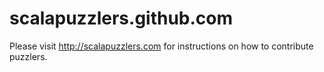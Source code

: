 scalapuzzlers.github.com
========================

Please visit http://scalapuzzlers.com for instructions on how to contribute puzzlers.

